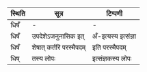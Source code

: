 | स्थिति | सूत्र | टिप्पणी |
| ----- | ------- | ------ |
| धिषँ | - | - |
| धिषँ | उपदेशेऽजनुनासिक इत् | अँ-इत्यस्य इत्संज्ञा |
| धिषँ | शेषात् कर्तरि परस्मैपदम् | इति परस्मैपदम् |
| धिष् | तस्य लोपः | इत्संज्ञकस्य लोपः |
